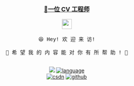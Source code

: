 <h3 align="center"><a href="https://github.com/dszblackmagic" >🍊一位 CV 工程师</a></h3>


<p align="center">
  <img src="https://user-images.githubusercontent.com/5679180/79618120-0daffb80-80be-11ea-819e-d2b0fa904d07.gif" width="27px">
  <br><br />
  <samp>
    😆 Hey! 欢 迎 来 访!
    <br />
    <br />🍉 希 望 我 的 内 容 能 对 你 有 所 帮 助 ! 🌱
    <br />
    <br />
  </samp></p>

<p align="center">
<a href="https://github.com/dszblackmagic"><img  src="https://github-readme-stats.vercel.app/api?username=dszblackmagic&show_icons=true&icon_color=0dc2a7&text_color=718096&bg_color=ffffff&hide_title=true&theme=transparent"/></a>
<a href="https://github.com/dszblackmagic"><img alt="language" src="https://github-readme-stats.vercel.app/api/top-langs/?username=dszblackmagic&layout=compact)"/></a></br>
<a href="https://blog.csdn.net/qq_41048567?type=blog"><img alt="csdn" src="https://stats.justsong.cn/api/csdn?id=qq_41048567&theme=flag-india"/></a>
<a href="https://github.com/dszblackmagic"><img alt="github" src="https://stats.justsong.cn/api/github?username=dszblackmagic"/></a></p>
